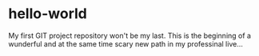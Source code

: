# hello-world

My first GIT project repository won't be my last. This is the beginning of a wunderful and at the same time scary new path in my professinal live...

